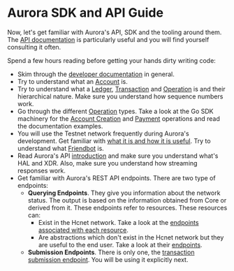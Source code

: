 # **Aurora SDK and API Guide**

Now, let's get familiar with Aurora's API, SDK and the tooling around them. The [API documentation](https://developers.hcnet.org/api/) is particularly useful and you will find yourself consulting it often.

Spend a few hours reading before getting your hands dirty writing code:

- Skim through the [developer documentation](https://developers.hcnet.org/docs/) in general. 
- Try to understand what an [Account](https://developers.hcnet.org/docs/glossary/accounts/) is.
- Try to understand what a [Ledger](https://developers.hcnet.org/docs/glossary/ledger/), [Transaction](https://developers.hcnet.org/docs/glossary/transactions/) and [Operation](https://developers.hcnet.org/docs/glossary/operations/) is and their hierarchical nature. Make sure you understand how sequence numbers work.
- Go through the different [Operation](https://developers.hcnet.org/docs/start/list-of-operations/) types. Take a look at the Go SDK machinery for the [Account Creation](https://godoc.org/github.com/HashCash-Consultants/go/txnbuild#CreateAccount) and [Payment](https://godoc.org/github.com/HashCash-Consultants/go/txnbuild#Payment) operations and read the documentation examples.
- You will use the Testnet network frequently during Aurora's development. Get familiar with [what it is and how it is useful](https://developers.hcnet.org/docs/glossary/testnet/). Try to understand what [Friendbot](https://github.com/HashCash-Consultants/go/tree/master/services/friendbot) is.
- Read Aurora's API [introduction](https://developers.hcnet.org/api/introduction/) and make sure you understand what's HAL and XDR. Also, make sure you understand how streaming responses work.
- Get familiar with Aurora's REST API endpoints. There are two type of endpoints:
    - **Querying Endpoints**. They give you information about the network status. The output is based on the information obtained from Core or derived from it. These endpoints refer to resources. These resources can:
        - Exist in the Hcnet network. Take a look at the [endpoints associated with each resource](https://developers.hcnet.org/api/resources/).
        - Are abstractions which don't exist in the Hcnet network but they are useful to the end user. Take a look at their [endpoints](https://developers.hcnet.org/api/aggregations/).
    - **Submission Endpoints**. There is only one, the [transaction submission endpoint](https://www.hcnet.org/developers/aurora/reference/endpoints/transactions-create.html). You will be using it explicitly next.